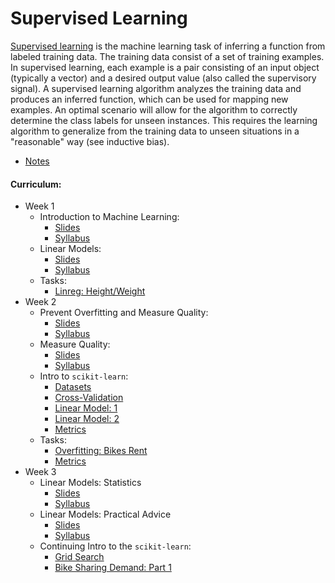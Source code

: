 # Supervised Learning

[Supervised learning](https://en.wikipedia.org/wiki/Supervised_learning) is the machine learning task of inferring a function from labeled training data. The training data consist of a set of training examples. In supervised learning, each example is a pair consisting of an input object (typically a vector) and a desired output value (also called the supervisory signal).
A supervised learning algorithm analyzes the training data and produces an inferred function, which can be used for mapping new examples. An optimal scenario will allow for the algorithm to correctly determine the class labels for unseen instances. This requires the learning algorithm to generalize from the training data to unseen situations in a "reasonable" way (see inductive bias).

- [Notes](./NOTES.md)

#### Curriculum:

- Week 1
	- Introduction to Machine Learning:
		- [Slides](./slides/1-1.Znakomstvo_s_machinym_obucheniem-Slides.pdf)
		- [Syllabus](./syllabus/1-1.Znakomstvo_s_mashinnym_obucheniem.pdf)
	- Linear Models:
		- [Slides](./slides/1-2.Lineynye_modeli-Slides.pdf)
		- [Syllabus](./syllabus/1-2.Linejnye_modeli.pdf)
	- Tasks:
		- [Linreg: Height/Weight](./linreg-height-weight/peer_review_linreg_height_weight.ipynb)
- Week 2
	- Prevent Overfitting and Measure Quality:
		- [Slides](./slides/2-1.Problema_pereobucheniya-Slides.pdf)
		- [Syllabus](./syllabus/2-1.Problema_pereobucheniya_i_bor_ba_s_nej.pdf)
	- Measure Quality:
		- [Slides](./slides/2-2.Metriki_kachestva-Slides.pdf)
		- [Syllabus](./syllabus/2-2.Metriki_kachestva.pdf)
	- Intro to `scikit-learn`:
		- [Datasets](./sklearn-datasets/sklearn-datasets.ipynb)
		- [Cross-Validation](./sklearn-cross-validation/sklearn-cross-validation.ipynb)
		- [Linear Model: 1](./sklearn-linear-model-1/sklearn-linear-model-1.ipynb)
		- [Linear Model: 2](./sklearn-linear-model-2/sklearn-linear-model-2.ipynb)
		- [Metrics](./sklearn-metrics/sklearn-metrics.ipynb)
	- Tasks:
		- [Overfitting: Bikes Rent](./overfitting-task/overfitting-task.ipynb)
		- [Metrics](./metrics-pa/metrics.ipynb)
- Week 3
	- Linear Models: Statistics
		- [Slides](./slides/3-1.Linejnye_modeli_statisticheskij_vzgljad-Slides.pdf)
		- [Syllabus](./syllabus/3-1.Linejnye_modeli_statisticheskij_vzglyad.pdf)
	- Linear Models: Practical Advice
		- [Slides](./slides/3-2.Prakticheskii_rekomendacii_po_linejnym_modeljam-Slides.pdf)
		- [Syllabus](./syllabus/3-2.Prakticheskie_rekomendacii_po_linejnym_modelyam.pdf)
	- Continuing Intro to the `scikit-learn`:
		- [Grid Search](./sklearn-grid-search/sklearn-grid-search.ipynb)
		- [Bike Sharing Demand: Part 1](./sklearn-case-part-1/sklearn-case-part-1.ipynb)
		
